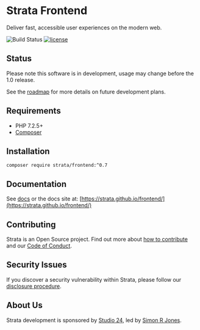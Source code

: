 # Strata Frontend

Deliver fast, accessible user experiences on the modern web.

![Build Status](https://github.com/strata/frontend/workflows/PHP%20tests/badge.svg) 
[![license][license-badge]][LICENSE]

## Status
Please note this software is in development, usage may change before the 1.0 release.

See the [roadmap](ROADMAP.md) for more details on future development plans. 

## Requirements

* PHP 7.2.5+
* [Composer](https://getcomposer.org/)

## Installation

```
composer require strata/frontend:^0.7
```

## Documentation

See [docs](docs/index.md) or the docs site at: [https://strata.github.io/frontend/](https://strata.github.io/frontend/)

## Contributing

Strata is an Open Source project. Find out more about [how to contribute](docs/contributing.md) and our 
[Code of Conduct](CODE_OF_CONDUCT.md).

## Security Issues

If you discover a security vulnerability within Strata, please follow our [disclosure procedure](SECURITY.md).

## About Us

Strata development is sponsored by [Studio 24](https://www.studio24.net/), led by 
[Simon R Jones](https://github.com/simonrjones/).

[CHANGELOG]: ./CHANGELOG.md
[LICENSE]: ./LICENSE
[license-badge]: https://img.shields.io/badge/license-MIT-blue.svg
